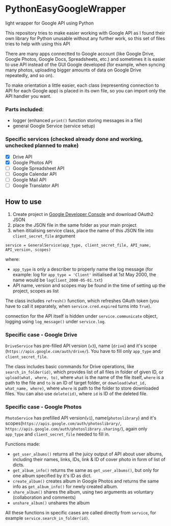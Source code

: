 # PythonEasyGoogleWrapper
light wrapper for Google API using Python

This repository tries to make easier working with Google API as I found their own library for Python unusable without any further work, so this set of files tries to help with using this API

There are many apps connectted to Google account (like Google Drive, Google Photos, Google Docs, Spreadsheets, etc.) and sometimes it is easier to use API instead of the GUI Google developed (for example, when syncing many photos, uploading bigger amounts of data on Google Drive repeatedly, and so on).

To make orientation a little easier, each class (representing connection to API for each Google app) is placed in its own file, so you can import only the API handler you want.

### Parts included:
- logger (enhanced `print()` function storing messages in a file)
- general Google Service (service setup)

### Specific services (checked already done and working, unchecked planned to make)
- [x] Drive API
- [x] Google Photos API
- [ ] Google Spreadsheet API
- [ ] Google Calendar API
- [ ] Google Mail API
- [ ] Google Translator API

## How to use

1. Create project in [Google Developer Console](https://console.cloud.google.com/) and download OAuth2 JSON
2. place the JSON file in the same folder as your main project
3. when ititialising service class, place the name of this JSON file into `client_secret_file` argument 
````
service = GeneralService(app_type, client_secret_file, API_name, API_version, scopes)
````
where:
- `app_type` is only a describer to properly name the log message (for example: log for `app_type = 'Client'` initialised at 1st May 2000, the name would be `logClient_2000-05-01.txt`)
- API name, version and scopes may be found in the time of setting up the project, scopes as list

The class includes `refresh()` function, which refreshes OAuth token (you have to call it separately, when `service.cred.expired` turns into `True`).
 
 connection for the API itself is hidden under `service.communicate` object, logging using `log_message()` under `service.log`.

### Specific case - Google Drive
`DriveService` has pre-filled API version (`v3`), name (`drive`) and it's scope (`https://apis.google.com/auth/drive/`). You have to fill only `app_type` and `client_secret_file`. 

The class includes basic commands for Drive operations, like `search_in_folder(id)`, which provides list of all files in folder of given ID, or `upload(what, where, to)`, where `what` is the name of the file itself, `where` is a path to the file and `to` is an ID of target folder, or `download(what_id, what_name, where)`, where `where` is path to the folder to store downloaded files. You can also use `delete(id)`, where `id` is ID of the deleted file.

### Specific case - Google Photos
`PhotoService` has prefilled API version(`v1`), name(`photoslibrary`) and it's scopes(`https://apis.google.com/auth/photoslibrary/`, `https://apis.google.com/auth/photoslibrary.sharing/`), again only `app_type` and `client_secret_file` needed to fill in.

Functions made:
- `get_user_albums()` returns all the juicy output of API about user albums, including their names, links, IDs, link & ID of cover photo in form of list of dicts.
- `get_album_info()` returns the same as `get_user_albums()`, but only for one album specified by it's ID as dict.
- `create_album()` creates album in Google Photos and returns the same info as `get_album_info()` for newly created album.
- `share_album()` shares the album, using two arguments as voluntary (collaboration and comments)
- `unshare_album()` unshares the album

All these functions in specific cases are called directly from `service`, for example `service.search_in_folder(id)`.
